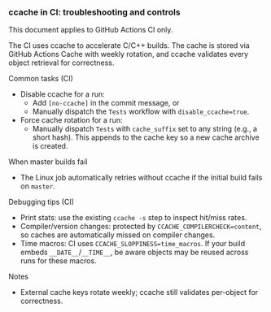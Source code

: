 ### ccache in CI: troubleshooting and controls

This document applies to GitHub Actions CI only.

The CI uses ccache to accelerate C/C++ builds. The cache is stored via GitHub
Actions Cache with weekly rotation, and ccache validates every object retrieval
for correctness.

Common tasks (CI)

-   Disable ccache for a run:
    -   Add `[no-ccache]` in the commit message, or
    -   Manually dispatch the `Tests` workflow with `disable_ccache=true`.
-   Force cache rotation for a run:
    -   Manually dispatch `Tests` with `cache_suffix` set to any string (e.g., a
        short hash). This appends to the cache key so a new cache archive is
        created.

When master builds fail

-   The Linux job automatically retries without ccache if the initial build
    fails on `master`.

Debugging tips (CI)

-   Print stats: use the existing `ccache -s` step to inspect hit/miss rates.
-   Compiler/version changes: protected by `CCACHE_COMPILERCHECK=content`, so
    caches are automatically missed on compiler changes.
-   Time macros: CI uses `CCACHE_SLOPPINESS=time_macros`. If your build embeds
    `__DATE__`/`__TIME__`, be aware objects may be reused across runs for these
    macros.

Notes

-   External cache keys rotate weekly; ccache still validates per-object for
    correctness.
